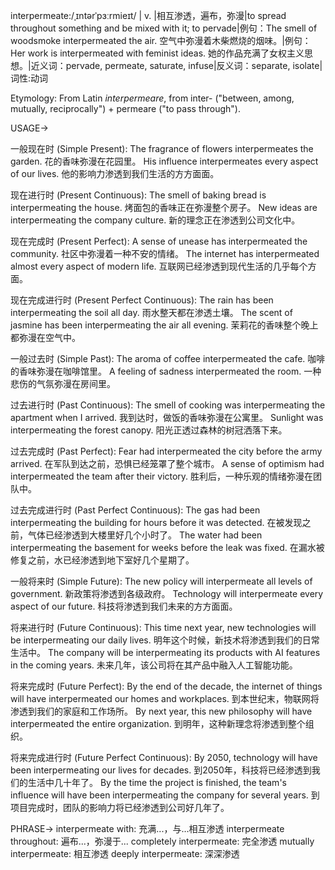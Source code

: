 interpermeate:/ˌɪntərˈpɜːrmieɪt/ | v. |相互渗透，遍布，弥漫|to spread throughout something and be mixed with it; to pervade|例句：The smell of woodsmoke interpermeated the air.  空气中弥漫着木柴燃烧的烟味。|例句：Her work is interpermeated with feminist ideas. 她的作品充满了女权主义思想。|近义词：pervade, permeate, saturate, infuse|反义词：separate, isolate|词性:动词

Etymology:
From Latin *interpermeare*, from inter- ("between, among, mutually, reciprocally") + permeare ("to pass through").

USAGE->

一般现在时 (Simple Present):
The fragrance of flowers interpermeates the garden. 花的香味弥漫在花园里。
His influence interpermeates every aspect of our lives. 他的影响力渗透到我们生活的方方面面。

现在进行时 (Present Continuous):
The smell of baking bread is interpermeating the house. 烤面包的香味正在弥漫整个房子。
New ideas are interpermeating the company culture. 新的理念正在渗透到公司文化中。

现在完成时 (Present Perfect):
A sense of unease has interpermeated the community. 社区中弥漫着一种不安的情绪。
The internet has interpermeated almost every aspect of modern life. 互联网已经渗透到现代生活的几乎每个方面。

现在完成进行时 (Present Perfect Continuous):
The rain has been interpermeating the soil all day. 雨水整天都在渗透土壤。
The scent of jasmine has been interpermeating the air all evening. 茉莉花的香味整个晚上都弥漫在空气中。


一般过去时 (Simple Past):
The aroma of coffee interpermeated the cafe. 咖啡的香味弥漫在咖啡馆里。
A feeling of sadness interpermeated the room. 一种悲伤的气氛弥漫在房间里。

过去进行时 (Past Continuous):
The smell of cooking was interpermeating the apartment when I arrived. 我到达时，做饭的香味弥漫在公寓里。
Sunlight was interpermeating the forest canopy. 阳光正透过森林的树冠洒落下来。


过去完成时 (Past Perfect):
Fear had interpermeated the city before the army arrived. 在军队到达之前，恐惧已经笼罩了整个城市。
A sense of optimism had interpermeated the team after their victory. 胜利后，一种乐观的情绪弥漫在团队中。


过去完成进行时 (Past Perfect Continuous):
The gas had been interpermeating the building for hours before it was detected. 在被发现之前，气体已经渗透到大楼里好几个小时了。
The water had been interpermeating the basement for weeks before the leak was fixed. 在漏水被修复之前，水已经渗透到地下室好几个星期了。


一般将来时 (Simple Future):
The new policy will interpermeate all levels of government. 新政策将渗透到各级政府。
Technology will interpermeate every aspect of our future. 科技将渗透到我们未来的方方面面。


将来进行时 (Future Continuous):
This time next year, new technologies will be interpermeating our daily lives. 明年这个时候，新技术将渗透到我们的日常生活中。
The company will be interpermeating its products with AI features in the coming years. 未来几年，该公司将在其产品中融入人工智能功能。


将来完成时 (Future Perfect):
By the end of the decade, the internet of things will have interpermeated our homes and workplaces. 到本世纪末，物联网将渗透到我们的家庭和工作场所。
By next year, this new philosophy will have interpermeated the entire organization. 到明年，这种新理念将渗透到整个组织。


将来完成进行时 (Future Perfect Continuous):
By 2050, technology will have been interpermeating our lives for decades. 到2050年，科技将已经渗透到我们的生活中几十年了。
By the time the project is finished, the team's influence will have been interpermeating the company for several years. 到项目完成时，团队的影响力将已经渗透到公司好几年了。


PHRASE->
interpermeate with: 充满...，与...相互渗透
interpermeate throughout: 遍布...，弥漫于...
completely interpermeate: 完全渗透
mutually interpermeate: 相互渗透
deeply interpermeate: 深深渗透